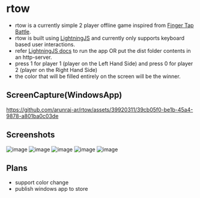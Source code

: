# rtow

* rtow is a currently simple 2 player offline game inspired from [Finger Tap Battle](https://play.google.com/store/apps/details?id=com.pash.fingerbattle).
* rtow is built using [LightningJS](https://lightningjs.io/) and currently only supports keyboard based user interactions. 
* refer [LightningJS docs](https://lightningjs.io/docs/#/getting-started/index) to run the app OR put the dist folder contents in an http-server.
* press 1 for player 1 (player on the Left Hand Side) and press 0 for player 2 (player on the Right Hand Side)
* the color that will be filled entirely on the screen will be the winner.

## ScreenCapture(WindowsApp)
https://github.com/arunraj-ar/rtow/assets/39920311/39cb05f0-be1b-45a4-9878-a801ba0c03de

## Screenshots
![image](https://github.com/arunraj-ar/rtow/assets/39920311/924644dd-8175-4df9-9468-8265edc8409c)
![image](https://github.com/arunraj-ar/rtow/assets/39920311/cbeb67ab-93e4-4e6b-83ff-ed566d99d606)
![image](https://github.com/arunraj-ar/rtow/assets/39920311/ff56dfab-b2c1-4d16-956e-5bdb2061c322)
![image](https://github.com/arunraj-ar/rtow/assets/39920311/7782fe7e-6c52-4786-b204-25927c2d2cad)
![image](https://github.com/arunraj-ar/rtow/assets/39920311/a7123ea3-4776-4c3b-80f5-e43835f83387)





## Plans

* support color change
* publish windows app to store
